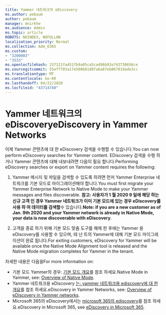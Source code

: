 ```yaml
---
title: Yammer 네트워크의 eDiscovery
ms.author: pebaum
author: pebaum
manager: mnirkhe
ms.audience: Admin
ms.topic: article
ROBOTS: NOINDEX, NOFOLLOW
localization_priority: Normal
ms.collection: Adm_O365
ms.custom:
- "3200003"
- "3533"
ms.openlocfilehash: 237121fa451fb9a05ca5ca496b92e743730656ce
ms.sourcegitcommit: 55eff703a17e500681d8fa6a87eb067019ade3cc
ms.translationtype: MT
ms.contentlocale: ko-KR
ms.lasthandoff: 04/22/2020
ms.locfileid: "43714740"
---
```

# <a name="ediscovery-in-yammer-networks"></a><span data-ttu-id="6345a-102">Yammer 네트워크의 eDiscovery</span><span class="sxs-lookup"><span data-stu-id="6345a-102">eDiscovery in Yammer Networks</span></span>

<span data-ttu-id="6345a-103">이제 Yammer 콘텐츠에 대 한 eDiscovery 검색을 수행할 수 있습니다.</span><span class="sxs-lookup"><span data-stu-id="6345a-103">You can now perform eDiscovery searches for Yammer content.</span></span>  <span data-ttu-id="6345a-104">EDiscovery 검색을 수행 하거나 Yammer 콘텐츠에 대해 내보내려면 다음이 필요 합니다.</span><span class="sxs-lookup"><span data-stu-id="6345a-104">Performing eDiscovery searches or export on Yammer content requires the following:</span></span>

1. <span data-ttu-id="6345a-105">Yammer 메시지 및 파일을 검색할 수 있도록 하려면 먼저 Yammer Enterprise 네트워크를 기본 모드로 마이그레이션해야 합니다.</span><span class="sxs-lookup"><span data-stu-id="6345a-105">You must first migrate your Yammer Enterprise Network to Native Mode to make your Yammer messages and files discoverable.</span></span> <span data-ttu-id="6345a-106">**참고: 사용자가 1 월 2020 9 일에 해당 하는 신규 고객 인 경우 Yammer 네트워크가 이미 기본 모드에 있는 경우 eDiscovery를 사용 하 여 데이터를 검색할**수 있습니다.</span><span class="sxs-lookup"><span data-stu-id="6345a-106">**Note: if you are a new customer as of Jan. 9th 2020 and your Yammer network is already in Native Mode, your data is now discoverable with eDiscovery**.</span></span>

2. <span data-ttu-id="6345a-107">고객을 종료 하기 위해 기본 모드 맞춤 도구를 해제 한 후에는 Yammer 용 eDiscovery를 사용할 수 있으며, 테 넌 트의 Yammer에 대해 기본 모드 마이그레이션이 완료 됩니다.</span><span class="sxs-lookup"><span data-stu-id="6345a-107">For exiting customers, eDiscovery for Yammer will be available once the Native Mode Alignment tool is released and the Native Mode migration completes for Yammer in the tenant.</span></span>

<span data-ttu-id="6345a-108">자세한 내용은 다음을</span><span class="sxs-lookup"><span data-stu-id="6345a-108">For more information on:</span></span>

- <span data-ttu-id="6345a-109">기본 모드 Yammer의 경우: [기본 모드 개요](https://docs.microsoft.com/yammer/configure-your-yammer-network/overview-native-mode)를 참조 하세요.</span><span class="sxs-lookup"><span data-stu-id="6345a-109">Native Mode in Yammer, see: [Overview of Native Mode](https://docs.microsoft.com/yammer/configure-your-yammer-network/overview-native-mode).</span></span>
- <span data-ttu-id="6345a-110">Yammer 네트워크용 eDiscovery [는: yammer 네트워크용 ediscovery에 대 한 개요](https://docs.microsoft.com/yammer/manage-security-and-compliance/overview-of-ediscovery)를 참조 하세요.</span><span class="sxs-lookup"><span data-stu-id="6345a-110">eDiscovery in Yammer Networks, see: [Overview of eDiscovery in Yammer networks](https://docs.microsoft.com/yammer/manage-security-and-compliance/overview-of-ediscovery).</span></span>
- <span data-ttu-id="6345a-111">Microsoft 365의 eDiscovery에서는 [microsoft 365의 ediscovery](https://docs.microsoft.com/microsoft-365/compliance/ediscovery)를 참조 하세요.</span><span class="sxs-lookup"><span data-stu-id="6345a-111">eDiscovery in Microsoft  365, see [eDiscovery in Microsoft 365](https://docs.microsoft.com/microsoft-365/compliance/ediscovery).</span></span>

